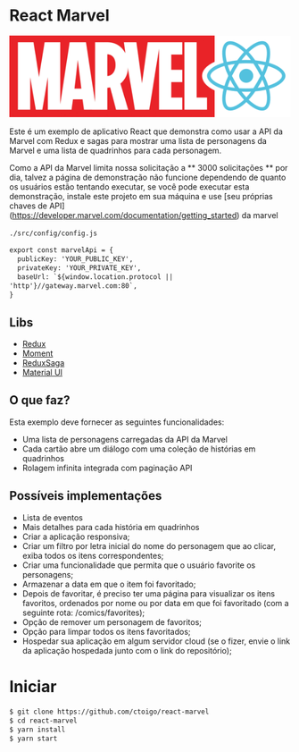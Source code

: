 # React Marvel

![ReactMarvel](./docs/react-marvel.png)

Este é um exemplo de aplicativo React que demonstra como usar a API da Marvel com Redux e sagas para mostrar uma lista de personagens da Marvel e uma lista de quadrinhos para cada personagem.

Como a API da Marvel limita nossa solicitação a ** 3000 solicitações ** por dia, talvez a página de demonstração não funcione dependendo de quanto os usuários estão tentando executar, se você pode executar esta demonstração, instale este projeto em sua máquina e use [seu próprias chaves de API] (https://developer.marvel.com/documentation/getting_started) da marvel

`./src/config/config.js`

```
export const marvelApi = {
  publicKey: 'YOUR_PUBLIC_KEY',
  privateKey: 'YOUR_PRIVATE_KEY',
  baseUrl: `${window.location.protocol || 'http'}//gateway.marvel.com:80`,
}
```

## Libs

- [Redux](http://redux.js.org/)
- [Moment](https://momentjs.com/)
- [ReduxSaga](https://github.com/redux-saga/redux-saga)
- [Material UI](https://material-ui-1dab0.firebaseapp.com)

## O que faz?

Esta exemplo deve fornecer as seguintes funcionalidades:

- Uma lista de personagens carregadas da API da Marvel
- Cada cartão abre um diálogo com uma coleção de histórias em quadrinhos
- Rolagem infinita integrada com paginação API

## Possíveis implementações

- Lista de eventos
- Mais detalhes para cada história em quadrinhos
- Criar a aplicação responsiva;
- Criar um filtro por letra inicial do nome do personagem que ao clicar, exiba todos os itens correspondentes;
- Criar uma funcionalidade que permita que o usuário favorite os personagens;
- Armazenar a data em que o item foi favoritado;
- Depois de favoritar, é preciso ter uma página para visualizar os itens favoritos, ordenados por nome ou por data em que foi favoritado (com a seguinte rota: /comics/favorites);
- Opção de remover um personagem de favoritos;
- Opção para limpar todos os itens favoritados;
- Hospedar sua aplicação em algum servidor cloud (se o fizer, envie o link da aplicação hospedada junto com o link do repositório);

# Iniciar

```
$ git clone https://github.com/ctoigo/react-marvel
$ cd react-marvel
$ yarn install
$ yarn start
```
